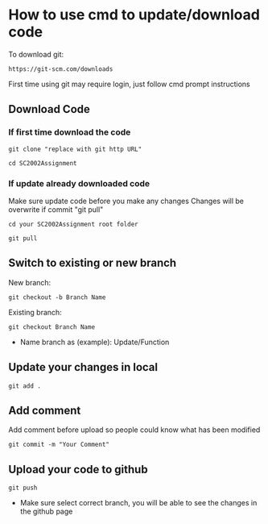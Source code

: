 <h1>How to use cmd to update/download code</h1>
To download git:

```
https://git-scm.com/downloads
```
First time using git may require login, just follow cmd prompt instructions

<h2>Download Code</h2>

<h3>If first time download the code</h3>

```
git clone "replace with git http URL"
```

```
cd SC2002Assignment
```

<h3>If update already downloaded code</h3>
Make sure update code before you make any changes
Changes will be overwrite if commit "git pull"

```
cd your SC2002Assignment root folder
```

```
git pull
```

<h2>Switch to existing or new branch</h2>

New branch:
```
git checkout -b Branch Name
```

Existing branch:
```
git checkout Branch Name
```
* Name branch as (example): Update/Function

<h2>Update your changes in local</h2>

```
git add .
```

<h2>Add comment</h2>

Add comment before upload so people could know what has been modified
```
git commit -m "Your Comment"
```

<h2>Upload your code to github</h2>

```
git push
```
* Make sure select correct branch, you will be able to see the changes in the github page
